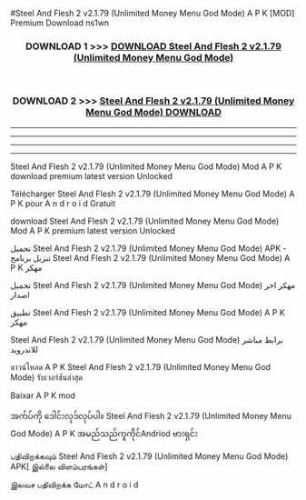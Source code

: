 #Steel And Flesh 2 v2.1.79  (Unlimited Money Menu God Mode) A P K [MOD] Premium Download ns1wn



<div align="center">

<h3>DOWNLOAD 1 >>> <a href="https://teeasianyam.web.app?sq=Steel And Flesh 2 v2.1.79  (Unlimited Money Menu God Mode)">DOWNLOAD Steel And Flesh 2 v2.1.79  (Unlimited Money Menu God Mode) </a></h3><br>

<h3>DOWNLOAD 2 >>> <a href="https://teeasianyam.web.app?sq=Steel And Flesh 2 v2.1.79  (Unlimited Money Menu God Mode) ">Steel And Flesh 2 v2.1.79  (Unlimited Money Menu God Mode)  DOWNLOAD </a></h3>

</div>


----------------------------------------------------------

----------------------------------------------------------

----------------------------------------------------------

----------------------------------------------------------


Steel And Flesh 2 v2.1.79  (Unlimited Money Menu God Mode)  Mod A P K download premium latest version Unlocked

Télécharger Steel And Flesh 2 v2.1.79  (Unlimited Money Menu God Mode)  A P K pour A n d r o i d Gratuit

download Steel And Flesh 2 v2.1.79  (Unlimited Money Menu God Mode)  Mod A P K premium latest version Unlocked

تحميل Steel And Flesh 2 v2.1.79  (Unlimited Money Menu God Mode)  APK - تنزيل برنامج Steel And Flesh 2 v2.1.79  (Unlimited Money Menu God Mode)  A P K مهكر

تحميل Steel And Flesh 2 v2.1.79  (Unlimited Money Menu God Mode)  مهكر اخر اصدار

تطبيق Steel And Flesh 2 v2.1.79  (Unlimited Money Menu God Mode)  A P K مهكر

Steel And Flesh 2 v2.1.79  (Unlimited Money Menu God Mode)  برابط مباشر للاندرويد

ดาวน์โหลด A P K Steel And Flesh 2 v2.1.79  (Unlimited Money Menu God Mode)  รับเวอร์ชันล่าสุด

Baixar A P K mod

အက်ပ်ကို ဒေါင်းလုဒ်လုပ်ပါ။ Steel And Flesh 2 v2.1.79  (Unlimited Money Menu God Mode)  A P K အမည်သည်ကူကိုင်Andriod ဗားရှင်း

பதிவிறக்கவும் Steel And Flesh 2 v2.1.79  (Unlimited Money Menu God Mode)  APK[ இல்லை விளம்பரங்கள்] 
 
இலவச பதிவிறக்க மோட் A n d r o i d



